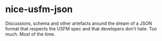 # nice-usfm-json
Discussions, schema and other artefacts around the dream of a JSON format that respects the USFM spec and that developers don't hate. Too much. Most of the time.

